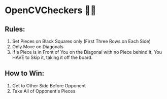 # OpenCVCheckers 🎥🥇

## Rules:
1. Set Pieces on Black Squares only (First Three Rows on Each Side)
2. Only Move on Diagonals
3. If a Piece is in Front of You on the Diagonal with no Piece behind It, You HAVE to Skip it, taking it off the board.

## How to Win:
1. Get to Other Side Before Opponent
2. Take All of Opponent's Pieces

